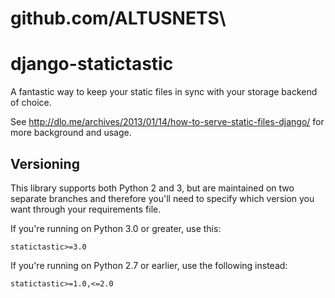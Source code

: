 # github.com/ALTUSNETS\

django-statictastic
===================

A fantastic way to keep your static files in sync with your storage backend of
choice.

See http://dlo.me/archives/2013/01/14/how-to-serve-static-files-django/ for more background and usage.

Versioning
----------

This library supports both Python 2 and 3, but are maintained on two separate branches and therefore you'll need to specify which version you want through your requirements file.

If you're running on Python 3.0 or greater, use this:

    statictastic>=3.0

If you're running on Python 2.7 or earlier, use the following instead:

    statictastic>=1.0,<=2.0
